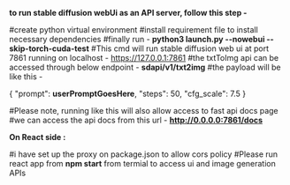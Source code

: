 **to run stable diffusion webUi as an API server, follow this step -**

#create python virtual environment
#install requirement file to install necessary dependencies 
#finally run - **python3 launch.py --nowebui --skip-torch-cuda-test**
#This cmd will run stable diffusion web ui at port 7861 running on localhost - https://127.0.0.1:7861
#the txtToImg api can be accessed through below endpoint - **sdapi/v1/txt2img**
#the payload will be like this -

{
  "prompt": **userPromptGoesHere**,
  "steps": 50,
  "cfg_scale": 7.5
}

#Please note, running like this will also allow access to fast api docs page
#we can access the api docs from this url - **http://0.0.0.0:7861/docs**


**On React side :**

#i have set up the proxy on package.json to allow cors policy
#Please run react app from **npm start** from termial to access ui and image generation APIs
